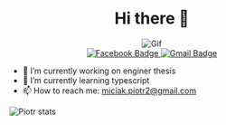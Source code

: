 <div align="center">
  <h1>Hi there 👋</h1>
</div>
<div align="center">
  <img src="https://media.giphy.com/media/M9kgjEsLG6LMbYC9dl/giphy.gif" alt="Gif" >
  <div id="badges" align="center">
  <a href="https://www.facebook.com/piotr.miciak.5/">
    <img src="https://img.shields.io/badge/Facebook-blue?style=for-the-badge&logo=facebook&logoColor=white" alt="Facebook Badge"/>
  </a>
  
   <a href="mailto:miciak.piotr2@gmail.com" target="_blank">
    <img src="https://img.shields.io/badge/Gmail-D14836?style=for-the-badge&logo=gmail&logoColor=white" alt="Gmail Badge"/>
   </a>
</div>
</div>


  - 🔭 I’m currently working on enginer thesis
  - 🌱 I’m currently learning typescript
  - 📫 How to reach me: miciak.piotr2@gmail.com

<!-- 
Most of the project was written in Java because that was my main language on university. -->


![Piotr stats](https://github-readme-stats.vercel.app/api?username=ValadaRP&count_private=true&show_icons=true&theme=radical&card_width=500)
  

<!-- ![Top Langs](https://github-readme-stats.vercel.app/api/top-langs/?username=ValadaRP&hide=java&layout=compact) -->



